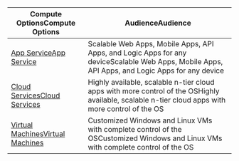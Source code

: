 
| <span data-ttu-id="57971-101">Compute Options</span><span class="sxs-lookup"><span data-stu-id="57971-101">Compute Options</span></span> | <span data-ttu-id="57971-102">Audience</span><span class="sxs-lookup"><span data-stu-id="57971-102">Audience</span></span> |
| --- | --- |
| <span data-ttu-id="57971-103">[App Service][lnk_app]</span><span class="sxs-lookup"><span data-stu-id="57971-103">[App Service][lnk_app]</span></span> |<span data-ttu-id="57971-104">Scalable Web Apps, Mobile Apps, API Apps, and Logic Apps for any device</span><span class="sxs-lookup"><span data-stu-id="57971-104">Scalable Web Apps, Mobile Apps, API Apps, and Logic Apps for any device</span></span> |
| <span data-ttu-id="57971-105">[Cloud Services][lnk_cloud]</span><span class="sxs-lookup"><span data-stu-id="57971-105">[Cloud Services][lnk_cloud]</span></span> |<span data-ttu-id="57971-106">Highly available, scalable n-tier cloud apps with more control of the OS</span><span class="sxs-lookup"><span data-stu-id="57971-106">Highly available, scalable n-tier cloud apps with more control of the OS</span></span> |
| <span data-ttu-id="57971-107">[Virtual Machines][lnk_vm]</span><span class="sxs-lookup"><span data-stu-id="57971-107">[Virtual Machines][lnk_vm]</span></span> |<span data-ttu-id="57971-108">Customized Windows and Linux VMs with complete control of the OS</span><span class="sxs-lookup"><span data-stu-id="57971-108">Customized Windows and Linux VMs with complete control of the OS</span></span> |

[lnk_app]: ../articles/app-service-web/app-service-web-overview.md
[lnk_vm]:../articles/virtual-machines/windows/about.md
[lnk_cloud]: ../articles/cloud-services/cloud-services-choose-me.md
